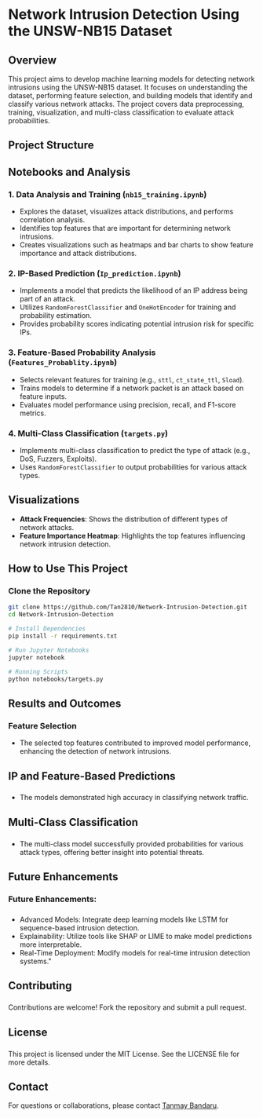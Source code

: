 # Network Intrusion Detection Using the UNSW-NB15 Dataset

## Overview
This project aims to develop machine learning models for detecting network intrusions using the UNSW-NB15 dataset. It focuses on understanding the dataset, performing feature selection, and building models that identify and classify various network attacks. The project covers data preprocessing, training, visualization, and multi-class classification to evaluate attack probabilities.

## Project Structure



## Notebooks and Analysis
### 1. Data Analysis and Training (`nb15_training.ipynb`)
- Explores the dataset, visualizes attack distributions, and performs correlation analysis.
- Identifies top features that are important for determining network intrusions.
- Creates visualizations such as heatmaps and bar charts to show feature importance and attack distributions.

### 2. IP-Based Prediction (`Ip_prediction.ipynb`)
- Implements a model that predicts the likelihood of an IP address being part of an attack.
- Utilizes `RandomForestClassifier` and `OneHotEncoder` for training and probability estimation.
- Provides probability scores indicating potential intrusion risk for specific IPs.

### 3. Feature-Based Probability Analysis (`Features_Probablity.ipynb`)
- Selects relevant features for training (e.g., `sttl`, `ct_state_ttl`, `Sload`).
- Trains models to determine if a network packet is an attack based on feature inputs.
- Evaluates model performance using precision, recall, and F1-score metrics.

### 4. Multi-Class Classification (`targets.py`)
- Implements multi-class classification to predict the type of attack (e.g., DoS, Fuzzers, Exploits).
- Uses `RandomForestClassifier` to output probabilities for various attack types.

## Visualizations
- **Attack Frequencies**: Shows the distribution of different types of network attacks.
- **Feature Importance Heatmap**: Highlights the top features influencing network intrusion detection.

## How to Use This Project
### Clone the Repository
```bash
git clone https://github.com/Tan2810/Network-Intrusion-Detection.git
cd Network-Intrusion-Detection

# Install Dependencies
pip install -r requirements.txt

# Run Jupyter Notebooks
jupyter notebook

# Running Scripts
python notebooks/targets.py
```
## Results and Outcomes
### Feature Selection
- The selected top features contributed to improved model performance, enhancing the detection of network intrusions.


## IP and Feature-Based Predictions
### 
- The models demonstrated high accuracy in classifying network traffic.

## Multi-Class Classification
### 
- The multi-class model successfully provided probabilities for various attack types, offering better insight into potential threats.

## Future Enhancements
### Future Enhancements:
### 
-  Advanced Models: Integrate deep learning models like LSTM for sequence-based intrusion detection.
-  Explainability: Utilize tools like SHAP or LIME to make model predictions more interpretable.
-  Real-Time Deployment: Modify models for real-time intrusion detection systems."

## Contributing
### 
Contributions are welcome! Fork the repository and submit a pull request.

## License
### 
This project is licensed under the MIT License. See the LICENSE file for more details.

## Contact
For questions or collaborations, please contact [Tanmay Bandaru](mailto:tanmaybandaru@gmail.com).





